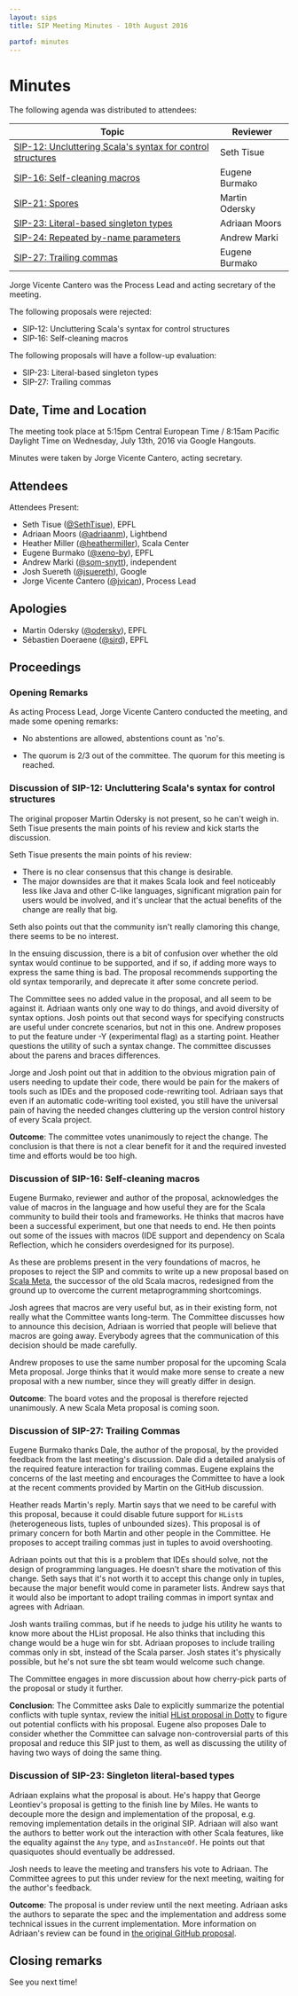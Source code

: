 ```yaml
---
layout: sips
title: SIP Meeting Minutes - 10th August 2016

partof: minutes
---
```


# Minutes

The following agenda was distributed to attendees:

| Topic | Reviewer |
| --- | --- |
| [SIP-12: Uncluttering Scala's syntax for control structures](http://docs.scala-lang.org/sips/uncluttering-control.html) | Seth Tisue |
| [SIP-16: Self-cleaning macros](http://docs.scala-lang.org/sips/self-cleaning-macros.html) | Eugene Burmako |
| [SIP-21: Spores](http://docs.scala-lang.org/sips/spores.html) | Martin Odersky |
| [SIP-23: Literal-based singleton types](http://docs.scala-lang.org/sips/42.type.html) | Adriaan Moors |
| [SIP-24: Repeated by-name parameters](http://docs.scala-lang.org/sips/repeated-byname.html) | Andrew Marki |
| [SIP-27: Trailing commas](https://github.com/scala/docs.scala-lang/pull/533#issuecomment-232959066) | Eugene Burmako |

Jorge Vicente Cantero was the Process Lead and acting secretary of the meeting.

The following proposals were rejected:

* SIP-12: Uncluttering Scala's syntax for control structures
* SIP-16: Self-cleaning macros

The following proposals will have a follow-up evaluation:

* SIP-23: Literal-based singleton types
* SIP-27: Trailing commas

## Date, Time and Location

The meeting took place at 5:15pm Central European Time / 8:15am Pacific Daylight
Time on Wednesday, July 13th, 2016 via Google Hangouts.

Minutes were taken by Jorge Vicente Cantero, acting secretary.

## Attendees

Attendees Present:

* Seth Tisue ([@SethTisue](https://github.com/SethTisue)), EPFL
* Adriaan Moors ([@adriaanm](https://github.com/adriaanm)), Lightbend
* Heather Miller ([@heathermiller](https://github.com/heathermiller)), Scala Center
* Eugene Burmako ([@xeno-by](https://github.com/xeno-by)), EPFL
* Andrew Marki ([@som-snytt](https://github.com/som-snytt)), independent
* Josh Suereth ([@jsuereth](https://github.com/jsuereth)), Google
* Jorge Vicente Cantero ([@jvican](https://github.com/jvican)), Process Lead

## Apologies

* Martin Odersky ([@odersky](https://github.com/odersky)), EPFL
* Sébastien Doeraene ([@sjrd](https://github.com/sjrd)), EPFL

## Proceedings
### Opening Remarks

As acting Process Lead, Jorge Vicente Cantero conducted the meeting, and made
some opening remarks:

* No abstentions are allowed, abstentions count as 'no's.

* The quorum is 2/3 out of the committee. The quorum for this meeting is
  reached.

### Discussion of SIP-12: Uncluttering Scala's syntax for control structures

The original proposer Martin Odersky is not present, so he can't weigh in. Seth
Tisue presents the main points of his review and kick starts the discussion.

Seth Tisue presents the main points of his review:

* There is no clear consensus that this change is desirable.
* The major downsides are that it makes Scala look and feel noticeably less
like Java and other C-like languages, significant migration pain for
users would be involved, and it's unclear that the actual benefits of the
change are really that big.

Seth also points out that the community isn't really clamoring this change,
there seems to be no interest.

In the ensuing discussion, there is a bit of confusion over whether the old
syntax would continue to be supported, and if so, if adding more ways to
express the same thing is bad. The proposal recommends supporting the old
syntax temporarily, and deprecate it after some concrete period.

The Committee sees no added value in the proposal, and all seem to be against
it. Adriaan wants only one way to do things, and avoid diversity of syntax
options.  Josh points out that second ways for specifying constructs
are useful under concrete scenarios, but not in this one. Andrew proposes to put
the feature under -Y (experimental flag) as a starting point. Heather questions
the utility of such a syntax change. The committee discusses about the parens
and braces differences.

Jorge and Josh point out that in addition to the obvious migration pain of
users needing to update their code, there would be pain for the makers of tools
such as IDEs and the proposed code-rewriting tool. Adriaan says that even if an
automatic code-writing tool existed, you still have the universal pain of
having the needed changes cluttering up the version control history of every
Scala project.

**Outcome**: The committee votes unanimously to reject the change. The
conclusion is that there is not a clear benefit for it and the required
invested time and efforts would be too high.

### Discussion of SIP-16: Self-cleaning macros

Eugene Burmako, reviewer and author of the proposal, acknowledges the value of
macros in the language and how useful they are for the Scala community to build
their tools and frameworks. He thinks that macros have been a successful
experiment, but one that needs to end. He then points out some of the issues
with macros (IDE support and dependency on Scala Reflection, which he considers
overdesigned for its purpose).

As these are problems present in the very foundations of macros, he proposes to
reject the SIP and commits to write up a new proposal based on [Scala
Meta](http://scalameta.org/), the successor of the old Scala macros, redesigned
from the ground up to overcome the current metaprogramming shortcomings.

Josh agrees that macros are very useful but, as in their existing form, not
really what the Committee wants long-term. The Committee discusses how to
announce this decision, Adriaan is worried that people will believe that macros
are going away.  Everybody agrees that the communication of this decision should
be made carefully.

Andrew proposes to use the same number proposal for the upcoming Scala Meta
proposal. Jorge thinks that it would make more sense to create a new proposal
with a new number, since they will greatly differ in design.

**Outcome**: The board votes and the proposal is therefore rejected unanimously.
A new Scala Meta proposal is coming soon.

### Discussion of SIP-27: Trailing Commas

Eugene Burmako thanks Dale, the author of the proposal, by the provided
feedback from the last meeting's discussion. Dale did a detailed analysis of the
required feature interaction for trailing commas. Eugene explains the concerns
of the last meeting and encourages the Committee to have a look at the recent
comments provided by Martin on the GitHub discussion.

Heather reads Martin's reply. Martin says that we need to be careful with this
proposal, because it could disable future support for `HList`s (heterogeneous
lists, tuples of unbounded sizes). This proposal is of primary concern for both
Martin and other people in the Committee. He proposes to accept trailing
commas just in tuples to avoid overshooting.

Adriaan points out that this is a problem that IDEs should solve, not the
design of programming languages. He doesn't share the motivation of this
change. Seth says that it's not worth it to accept this change only in tuples,
because the major benefit would come in parameter lists. Andrew says that it
would also be important to adopt trailing commas in import syntax and agrees
with Adriaan.

Josh wants trailing commas, but if he needs to judge his utility he wants to
know more about the HList proposal. He also thinks that including this change
would be a huge win for sbt. Adriaan proposes to include trailing commas only
in sbt, instead of the Scala parser. Josh states it's physically possible, but
he's not sure the sbt team would welcome such change.

The Committee engages in more discussion about how cherry-pick parts of the
proposal or study it further.

**Conclusion**: The Committee asks Dale to explicitly summarize the potential
conflicts with tuple syntax, review the initial [HList proposal in
Dotty](https://github.com/lampepfl/dotty/issues/964) to figure out potential
conflicts with his proposal. Eugene also proposes Dale to consider whether the
Committee can salvage non-controversial parts of this proposal and reduce this
SIP just to them, as well as discussing the utility of having two ways of doing
the same thing.

### Discussion of SIP-23: Singleton literal-based types

Adriaan explains what the proposal is about. He's happy that George Leontiev's
proposal is getting to the finish line by Miles. He wants to decouple more the
design and implementation of the proposal, e.g. removing implementation details
in the original SIP. Adriaan will also want the authors to better work out the
interaction with other Scala features, like the equality against the `Any` type,
and `asInstanceOf`. He points out that quasiquotes should eventually be
addressed.

Josh needs to leave the meeting and transfers his vote to Adriaan. The
Committee agrees to put this under review for the next meeting, waiting for the
author's feedback.

**Outcome**: The proposal is under review until the next meeting. Adriaan asks
the authors to separate the spec and the implementation and address some
technical issues in the current implementation. More information on Adriaan's
review can be found in [the original GitHub proposal](https://github.com/scala/docs.scala-lang/pull/346#issuecomment-240029772).

## Closing remarks
See you next time!
